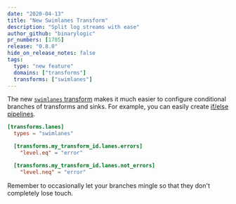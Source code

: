 ```yaml
---
date: "2020-04-13"
title: "New Swimlanes Transform"
description: "Split log streams with ease"
author_github: "binarylogic"
pr_numbers: [1785]
release: "0.8.0"
hide_on_release_notes: false
tags:
  type: "new feature"
  domains: ["transforms"]
  transforms: ["swimlanes"]
---
```


The new [`swimlanes` transform][docs.transforms.swimlanes] makes it much easier
to configure conditional branches of transforms and sinks. For example, you can
easily create [if/else pipelines][docs.transforms.swimlanes#examples].

```toml title="vector.toml"
[transforms.lanes]
  types = "swimlanes"

  [transforms.my_transform_id.lanes.errors]
    "level.eq" = "error"

  [transforms.my_transform_id.lanes.not_errors]
    "level.neq" = "error"
```

Remember to occasionally let your branches mingle so that they don't completely
lose touch.

[docs.transforms.swimlanes#examples]: /docs/reference/transforms/swimlanes/#examples
[docs.transforms.swimlanes]: /docs/reference/transforms/swimlanes/
